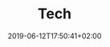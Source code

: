 ---
title: "Tech"
featured_image: "/img/louis-reed-747361-unsplash.jpg"
featured_image_caption:: "Credit: Photo by Mathew Schwartz on Unsplash"
date: 2019-06-12T17:50:41+02:00
---